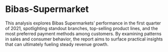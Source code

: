 # Bibas-Supermarket
This analysis explores Bibas Supermarkets’ performance in the first quarter of 2021, spotlighting standout branches, top-selling product lines, and the most preferred payment methods among customers. By examining patterns in sales and consumer behavior, the report aims to surface practical insights that can ultimately fueling steady revenue growth.
